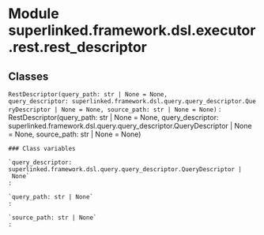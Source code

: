 Module superlinked.framework.dsl.executor.rest.rest_descriptor
==============================================================

Classes
-------

`RestDescriptor(query_path: str | None = None, query_descriptor: superlinked.framework.dsl.query.query_descriptor.QueryDescriptor | None = None, source_path: str | None = None)`
:   RestDescriptor(query_path: str | None = None, query_descriptor: superlinked.framework.dsl.query.query_descriptor.QueryDescriptor | None = None, source_path: str | None = None)

    ### Class variables

    `query_descriptor: superlinked.framework.dsl.query.query_descriptor.QueryDescriptor | None`
    :

    `query_path: str | None`
    :

    `source_path: str | None`
    :